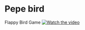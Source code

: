 # Pepe bird
Flappy Bird Game
[![Watch the video](https://i.imgur.com/vKb2F1B.png)](https://www.youtube.com/watch?v=UUs4atIDrQU)
